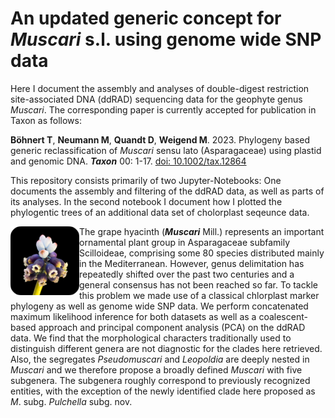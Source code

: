 # An updated generic concept for *Muscari* s.l. using genome wide SNP data

Here I document the assembly and analyses of double-digest restriction site-associated DNA (ddRAD) sequencing data for the geophyte genus *Muscari*. The corresponding paper is currently accepted for publication in Taxon as follows:

**Böhnert T**, **Neumann M**, **Quandt D**, **Weigend M**. 2023. Phylogeny based generic reclassification of *Muscari* sensu lato (Asparagaceae) using plastid and genomic DNA. ***Taxon*** 00: 1-17. [doi: 10.1002/tax.12864](https://doi.org/10.1002/tax.12864)

This repository consists primarily of two Jupyter-Notebooks: One documents the assembly and filtering of the ddRAD data, as well as parts of its analyses. In the second notebook I document how I plotted the phylogentic trees of an additional data set of cholorplast seqeunce data. 

<img width="110" src="https://raw.githubusercontent.com/TimBoeh/Muscari_ddRAD/master/img/Muscari_sivrihisardaghlarensis_256x256.png" align="left" style="border: 10 px solid #ccc"/>

The grape hyacinth (***Muscari*** Mill.) represents an important ornamental plant group in Asparagaceae subfamily Scilloideae, comprising some 80 species distributed mainly in the Mediterranean. However, genus delimitation has repeatedly shifted over the past two centuries and a general consensus has not been reached so far. To tackle this problem we made use of a classical chlorplast marker phylogeny as well as genome wide SNP data. We perform concatenated maximum likelihood inference for both datasets as well as a coalescent-based approach and principal component analysis (PCA) on the ddRAD data. We find that the morphological characters traditionally used to distinguish different genera are not diagnostic for the clades here retrieved. Also, the segregates *Pseudomuscari* and *Leopoldia* are deeply nested in *Muscari* and we therefore propose a broadly defined *Muscari* with five subgenera. The subgenera roughly correspond to previously recognized entities, with the exception of the newly identified clade here proposed as *M*. subg. *Pulchella* subg. nov.

